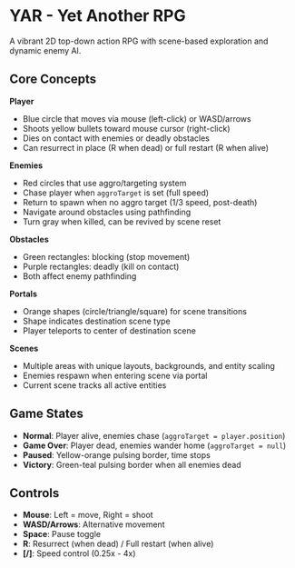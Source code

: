 # YAR - Yet Another RPG

A vibrant 2D top-down action RPG with scene-based exploration and dynamic enemy AI.

## Core Concepts

**Player**
- Blue circle that moves via mouse (left-click) or WASD/arrows
- Shoots yellow bullets toward mouse cursor (right-click)
- Dies on contact with enemies or deadly obstacles
- Can resurrect in place (R when dead) or full restart (R when alive)

**Enemies**
- Red circles that use aggro/targeting system
- Chase player when `aggroTarget` is set (full speed)
- Return to spawn when no aggro target (1/3 speed, post-death)
- Navigate around obstacles using pathfinding
- Turn gray when killed, can be revived by scene reset

**Obstacles**
- Green rectangles: blocking (stop movement)
- Purple rectangles: deadly (kill on contact)
- Both affect enemy pathfinding

**Portals**
- Orange shapes (circle/triangle/square) for scene transitions
- Shape indicates destination scene type
- Player teleports to center of destination scene

**Scenes**
- Multiple areas with unique layouts, backgrounds, and entity scaling
- Enemies respawn when entering scene via portal
- Current scene tracks all active entities

## Game States

- **Normal**: Player alive, enemies chase (`aggroTarget = player.position`)
- **Game Over**: Player dead, enemies wander home (`aggroTarget = null`)
- **Paused**: Yellow-orange pulsing border, time stops
- **Victory**: Green-teal pulsing border when all enemies dead

## Controls

- **Mouse**: Left = move, Right = shoot
- **WASD/Arrows**: Alternative movement
- **Space**: Pause toggle
- **R**: Resurrect (when dead) / Full restart (when alive)
- **[/]**: Speed control (0.25x - 4x)